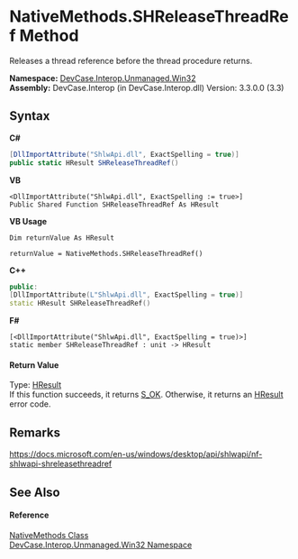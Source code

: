 # NativeMethods.SHReleaseThreadRef Method 
 

Releases a thread reference before the thread procedure returns.

**Namespace:**&nbsp;<a href="N_DevCase_Interop_Unmanaged_Win32">DevCase.Interop.Unmanaged.Win32</a><br />**Assembly:**&nbsp;DevCase.Interop (in DevCase.Interop.dll) Version: 3.3.0.0 (3.3)

## Syntax

**C#**<br />
``` C#
[DllImportAttribute("ShlwApi.dll", ExactSpelling = true)]
public static HResult SHReleaseThreadRef()
```

**VB**<br />
``` VB
<DllImportAttribute("ShlwApi.dll", ExactSpelling := true>]
Public Shared Function SHReleaseThreadRef As HResult
```

**VB Usage**<br />
``` VB Usage
Dim returnValue As HResult

returnValue = NativeMethods.SHReleaseThreadRef()
```

**C++**<br />
``` C++
public:
[DllImportAttribute(L"ShlwApi.dll", ExactSpelling = true)]
static HResult SHReleaseThreadRef()
```

**F#**<br />
``` F#
[<DllImportAttribute("ShlwApi.dll", ExactSpelling = true)>]
static member SHReleaseThreadRef : unit -> HResult 

```


#### Return Value
Type: <a href="T_DevCase_Interop_Unmanaged_Win32_Enums_HResult">HResult</a><br />If this function succeeds, it returns <a href="T_DevCase_Interop_Unmanaged_Win32_Enums_HResult">S_OK</a>. Otherwise, it returns an <a href="T_DevCase_Interop_Unmanaged_Win32_Enums_HResult">HResult</a> error code.

## Remarks
<a href="https://docs.microsoft.com/en-us/windows/desktop/api/shlwapi/nf-shlwapi-shreleasethreadref" target="_blank">https://docs.microsoft.com/en-us/windows/desktop/api/shlwapi/nf-shlwapi-shreleasethreadref</a>

## See Also


#### Reference
<a href="T_DevCase_Interop_Unmanaged_Win32_NativeMethods">NativeMethods Class</a><br /><a href="N_DevCase_Interop_Unmanaged_Win32">DevCase.Interop.Unmanaged.Win32 Namespace</a><br />